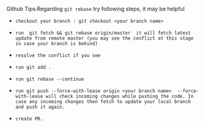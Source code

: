 Github Tips:Regarding ```git rebase``` try following steps, it may be helpful

- ```checkout your branch : git checkout <your branch name>```

- ```run  git fetch && git rebase origin/master  it will fetch latest update from remote master (you may see the conflict at this stage in case your branch is behind)```
  
- ```resolve the conflict if you see```
  
- ```run git add .```
  
- ```run git rebase --continue```
  
- ```run git push --force-with-lease origin <your branch name>  --force-with-lease will check incoming changes while pushing the code. In case any incoming changes then fetch to update your local branch and push it again.```
  
- ```create PR.```
